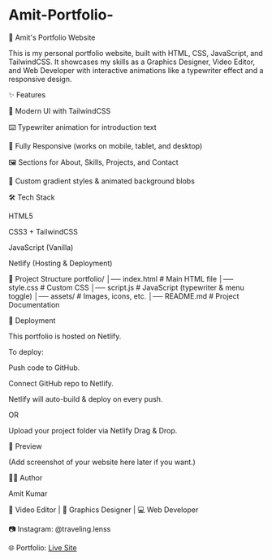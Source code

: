 # Amit-Portfolio-
🚀 Amit's Portfolio Website

This is my personal portfolio website, built with HTML, CSS, JavaScript, and TailwindCSS.
It showcases my skills as a Graphics Designer, Video Editor, and Web Developer with interactive animations like a typewriter effect and a responsive design.

✨ Features

🎨 Modern UI with TailwindCSS

⌨️ Typewriter animation for introduction text

📱 Fully Responsive (works on mobile, tablet, and desktop)

🖼️ Sections for About, Skills, Projects, and Contact

🌈 Custom gradient styles & animated background blobs

🛠️ Tech Stack

HTML5

CSS3 + TailwindCSS

JavaScript (Vanilla)

Netlify (Hosting & Deployment)

📂 Project Structure
portfolio/
│── index.html        # Main HTML file
│── style.css         # Custom CSS
│── script.js         # JavaScript (typewriter & menu toggle)
│── assets/           # Images, icons, etc.
│── README.md         # Project Documentation

🚀 Deployment

This portfolio is hosted on Netlify.

To deploy:

Push code to GitHub.

Connect GitHub repo to Netlify.

Netlify will auto-build & deploy on every push.

OR

Upload your project folder via Netlify Drag & Drop.

📸 Preview

(Add screenshot of your website here later if you want.)

👨‍💻 Author

Amit Kumar

🎥 Video Editor | 🎨 Graphics Designer | 💻 Web Developer

📷 Instagram: @traveling.lenss

🌐 Portfolio: [Live Site](https://amitportfolio007.netlify.app/)
